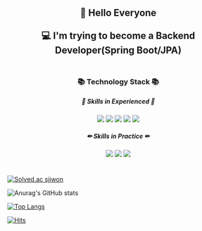 <div align=center>
  <h2>👋 Hello Everyone<br><br>
    💻 I'm trying to become a <span>Backend Developer(Spring Boot/JPA)</span><br><br>
  </h2>
  <h3> 📚 Technology Stack 📚 </h3>
  <h5> 📝 Skills in Experienced 📝 </h5>
  <img src="https://img.shields.io/badge/Java-A566FF?style=flat-square&logo=Java&logoColor=white">
  <img src="https://img.shields.io/badge/Spring-6DB33F?style=flat-square&logo=Spring&logoColor=white">
  <img src="https://img.shields.io/badge/Spring%20Boot-6DB33F?style=flat-square&logo=Spring Boot&logoColor=white">
  <img src="https://img.shields.io/badge/JPA(Hibernate)-59666C?style=flat-square&logo=Hibernate&logoColor=white">
  <img src="https://img.shields.io/badge/MySQL-4479A1?style=flat-square&logo=Spring Boot&logoColor=white">
 <br>
  <h5> ✏ Skills in Practice ✏ </h5>
  <img src="https://img.shields.io/badge/Sprint%20Security-6DB33F?style=flat-square&logo=Spring Security&logoColor=white">
  <img src="https://img.shields.io/badge/Redis-DC382D?style=flat-square&logo=Redis&logoColor=white">
  <img src="https://img.shields.io/badge/Docker-2496ED?style=flat-square&logo=Docker&logoColor=white">
  <h1></h1>
  
</div>

[![Solved.ac sjiwon](http://mazassumnida.wtf/api/v2/generate_badge?boj=sjiwon)](https://solved.ac/sjiwon)

![Anurag's GitHub stats](https://github-readme-stats.vercel.app/api?username=sjiwon&show_icons=true&custom_title=sjiwon's&nbsp;GitHub&nbsp;👀&hide_border=true&bg_color=DEG,614385,516395&text_color=FFFFFF&title_color=FFFFFF&icon_color=FF0000)

[![Top Langs](https://github-readme-stats.vercel.app/api/top-langs/?username=sjiwon&layout=compact&custom_title=My&nbsp;Language&nbsp;📖&hide_border=true&bg_color=DEG,614385,516395&text_color=FFFFFF&title_color=FFFFFF&icon_color=FF0000)](https://github.com/sjiwon/github-readme-stats)

[![Hits](https://hits.seeyoufarm.com/api/count/incr/badge.svg?url=https%3A%2F%2Fgithub.com%2Fsjiwon&count_bg=%23516395&title_bg=%23614385&icon=tinder.svg&icon_color=%23E7E7E7&title=Visitor&edge_flat=false)](https://hits.seeyoufarm.com)
